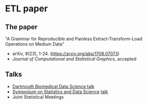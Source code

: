ETL paper
================

The paper
---------

"A Grammar for Reproducible and Painless Extract-Transform-Load Operations on Medium Data"

-   arXiv, 8(23), 1-24. (<https://arxiv.org/abs/1708.07073>)
-   *Journal of Computational and Statistical Graphics*, accepted

Talks
-----

-   [Dartmouth Biomedical Data Science talk](https://beanumber.github.io/etl-paper/dartmouth_talk.html)
-   [Symposium on Statistics and Data Science](http://ww2.amstat.org/meetings/sdss/2018/onlineprogram/AbstractDetails.cfm?AbstractID=304456) [talk](https://beanumber.github.io/etl-paper/sdss_2018.html)
-   Joint Statistical Meetings
